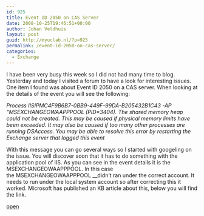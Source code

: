 ```yaml
---
id: 925
title: Event ID 2050 on CAS Server
date: 2008-10-25T19:46:51+00:00
author: Johan Veldhuis
layout: post
guid: http://myuclab.nl/?p=925
permalink: /event-id-2050-on-cas-server/
categories:
  - Exchange
---
```

I have been very busy this week so I did not had many time to blog. Yesterday and today I visited a forum to have a look for interesting issues. One item I found was about Event ID 2050 on a CAS server. When looking at the details of the event you will see the following:

_Process IISIPMC4F9B6B7-0BB9-449F-99DA-B205432B1C43 -AP &#8220;MSEXCHANGEOWAAPPPOOL (PID=3404). The shared memory heap could not be created. This may be caused if physical memory limits have been exceeded. It may also be caused if too many other processes are running DSAccess. You may be able to resolve this error by restarting the Exchange server that logged this event_

With this message you can go several ways so I started with googeling on the issue. You will discover soon that it has to do something with the application pool of IIS. As you can see in the event details it is the MSEXCHANGEOWAAPPPOOL. In this case the MSEXCHANGEOWAAPPPOOL __didn&#8217;t ran under the correct account. It needs to run under the local system account so after correcting this it worked. Microsoft has published an KB article about this, below you will find the link.

<a href="http://support.microsoft.com/default.aspx?scid=kb;en-us;906907" target="_blank">open</a>